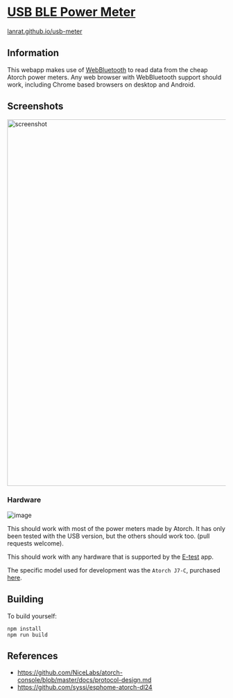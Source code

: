 # [USB BLE Power Meter](https://lanrat.github.io/usb-meter/)

[lanrat.github.io/usb-meter](https://lanrat.github.io/usb-meter/)

## Information

This webapp makes use of [WebBluetooth](https://web.dev/bluetooth/) to read data
from the cheap Atorch power meters. Any web browser with WebBluetooth support
should work, including Chrome based browsers on desktop and Android.

## Screenshots

<img width="846" alt="screenshot" src="https://user-images.githubusercontent.com/164192/192336525-22cdd0de-6e44-452f-af97-06c34b4559b4.png">

### Hardware

![image](https://user-images.githubusercontent.com/164192/192333803-254ac224-3aea-4b4d-8908-5ecca27195f1.png)

This should work with most of the power meters made by Atorch. It has only been
tested with the USB version, but the others should work too. (pull requests welcome).

This should work with any hardware that is supported by the
[E-test](https://play.google.com/store/apps/details?id=com.tang.etest.e_test) app.

The specific model used for development was the `Atorch J7-C`, purchased [here](https://www.aliexpress.com/item/3256802185219181.html).

## Building

To build yourself:

```shell
npm install
npm run build
```

## References

* <https://github.com/NiceLabs/atorch-console/blob/master/docs/protocol-design.md>
* <https://github.com/syssi/esphome-atorch-dl24>
